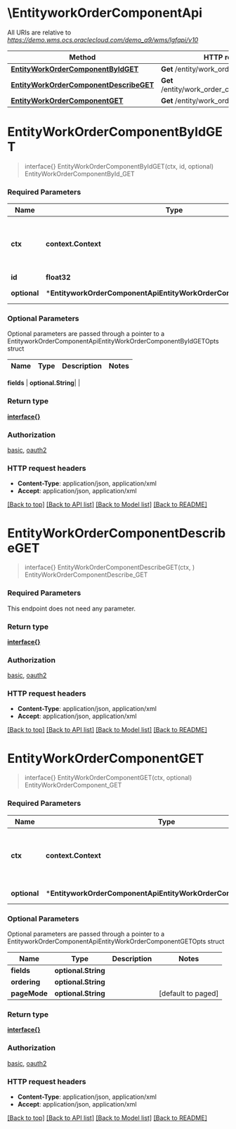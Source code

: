 # \EntityworkOrderComponentApi

All URIs are relative to *https://demo.wms.ocs.oraclecloud.com/demo_a9/wms/lgfapi/v10*

Method | HTTP request | Description
------------- | ------------- | -------------
[**EntityWorkOrderComponentByIdGET**](EntityworkOrderComponentApi.md#EntityWorkOrderComponentByIdGET) | **Get** /entity/work_order_component/{id} | EntityWorkOrderComponentById_GET
[**EntityWorkOrderComponentDescribeGET**](EntityworkOrderComponentApi.md#EntityWorkOrderComponentDescribeGET) | **Get** /entity/work_order_component/describe | EntityWorkOrderComponentDescribe_GET
[**EntityWorkOrderComponentGET**](EntityworkOrderComponentApi.md#EntityWorkOrderComponentGET) | **Get** /entity/work_order_component | EntityWorkOrderComponent_GET


# **EntityWorkOrderComponentByIdGET**
> interface{} EntityWorkOrderComponentByIdGET(ctx, id, optional)
EntityWorkOrderComponentById_GET



### Required Parameters

Name | Type | Description  | Notes
------------- | ------------- | ------------- | -------------
 **ctx** | **context.Context** | context for authentication, logging, cancellation, deadlines, tracing, etc.
  **id** | **float32**|  | 
 **optional** | ***EntityworkOrderComponentApiEntityWorkOrderComponentByIdGETOpts** | optional parameters | nil if no parameters

### Optional Parameters
Optional parameters are passed through a pointer to a EntityworkOrderComponentApiEntityWorkOrderComponentByIdGETOpts struct

Name | Type | Description  | Notes
------------- | ------------- | ------------- | -------------

 **fields** | **optional.String**|  | 

### Return type

[**interface{}**](interface{}.md)

### Authorization

[basic](../README.md#basic), [oauth2](../README.md#oauth2)

### HTTP request headers

 - **Content-Type**: application/json, application/xml
 - **Accept**: application/json, application/xml

[[Back to top]](#) [[Back to API list]](../README.md#documentation-for-api-endpoints) [[Back to Model list]](../README.md#documentation-for-models) [[Back to README]](../README.md)

# **EntityWorkOrderComponentDescribeGET**
> interface{} EntityWorkOrderComponentDescribeGET(ctx, )
EntityWorkOrderComponentDescribe_GET



### Required Parameters
This endpoint does not need any parameter.

### Return type

[**interface{}**](interface{}.md)

### Authorization

[basic](../README.md#basic), [oauth2](../README.md#oauth2)

### HTTP request headers

 - **Content-Type**: application/json, application/xml
 - **Accept**: application/json, application/xml

[[Back to top]](#) [[Back to API list]](../README.md#documentation-for-api-endpoints) [[Back to Model list]](../README.md#documentation-for-models) [[Back to README]](../README.md)

# **EntityWorkOrderComponentGET**
> interface{} EntityWorkOrderComponentGET(ctx, optional)
EntityWorkOrderComponent_GET



### Required Parameters

Name | Type | Description  | Notes
------------- | ------------- | ------------- | -------------
 **ctx** | **context.Context** | context for authentication, logging, cancellation, deadlines, tracing, etc.
 **optional** | ***EntityworkOrderComponentApiEntityWorkOrderComponentGETOpts** | optional parameters | nil if no parameters

### Optional Parameters
Optional parameters are passed through a pointer to a EntityworkOrderComponentApiEntityWorkOrderComponentGETOpts struct

Name | Type | Description  | Notes
------------- | ------------- | ------------- | -------------
 **fields** | **optional.String**|  | 
 **ordering** | **optional.String**|  | 
 **pageMode** | **optional.String**|  | [default to paged]

### Return type

[**interface{}**](interface{}.md)

### Authorization

[basic](../README.md#basic), [oauth2](../README.md#oauth2)

### HTTP request headers

 - **Content-Type**: application/json, application/xml
 - **Accept**: application/json, application/xml

[[Back to top]](#) [[Back to API list]](../README.md#documentation-for-api-endpoints) [[Back to Model list]](../README.md#documentation-for-models) [[Back to README]](../README.md)


